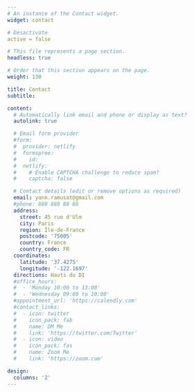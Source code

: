 ```yaml
---
# An instance of the Contact widget.
widget: contact

# Desactivate
active = false

# This file represents a page section.
headless: true

# Order that this section appears on the page.
weight: 130

title: Contact
subtitle:

content:
  # Automatically link email and phone or display as text?
  autolink: true

  # Email form provider
  #form:
  #  provider: netlify
  #  formspree:
  #    id:
  #  netlify:
  #    # Enable CAPTCHA challenge to reduce spam?
  #    captcha: false

  # Contact details (edit or remove options as required)
  email: yann.ramusat@gmail.com
  #phone: 888 888 88 88
  address:
    street: 45 rue d'Ulm
    city: Paris
    region: Île-de-France
    postcode: '75005'
    country: France
    country_code: FR
  coordinates:
    latitude: '37.4275'
    longitude: '-122.1697'
  directions: Hauts du DI
  #office_hours:
  #  - 'Monday 10:00 to 13:00'
  #  - 'Wednesday 09:00 to 10:00'
  #appointment_url: 'https://calendly.com'
  #contact_links:
  #  - icon: twitter
  #    icon_pack: fab
  #    name: DM Me
  #    link: 'https://twitter.com/Twitter'
  #  - icon: video
  #    icon_pack: fas
  #    name: Zoom Me
  #    link: 'https://zoom.com'

design:
  columns: '2'
---
```

